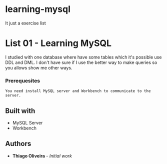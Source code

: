 # learning-mysql

It just a exercise list

# List 01 - Learning MySQL

I studied with one database where have some tables which it's possible use DDL and DML.
I don't have sure if I use the better way to make queries so you allows show me other ways.

### Prerequesites

``` You need install MySQL server and Workbench to communicate to the server. ```

## Built with 

* MySQL Server 
* Workbench

## Authors

* **Thiago Oliveira** - *Initial work*
